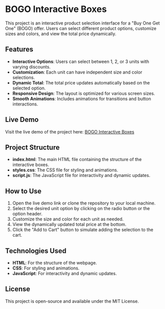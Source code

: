 # BOGO Interactive Boxes

This project is an interactive product selection interface for a "Buy One Get One" (BOGO) offer. Users can select different product options, customize sizes and colors, and view the total price dynamically.

## Features

- **Interactive Options**: Users can select between 1, 2, or 3 units with varying discounts.
- **Customization**: Each unit can have independent size and color selections.
- **Dynamic Total**: The total price updates automatically based on the selected option.
- **Responsive Design**: The layout is optimized for various screen sizes.
- **Smooth Animations**: Includes animations for transitions and button interactions.

## Live Demo

Visit the live demo of the project here: [BOGO Interactive Boxes](https://gitbhaveshsharma.github.io/BOGO-interactive-box-/)

## Project Structure

- **index.html**: The main HTML file containing the structure of the interactive boxes.
- **styles.css**: The CSS file for styling and animations.
- **script.js**: The JavaScript file for interactivity and dynamic updates.

## How to Use

1. Open the live demo link or clone the repository to your local machine.
2. Select the desired unit option by clicking on the radio button or the option header.
3. Customize the size and color for each unit as needed.
4. View the dynamically updated total price at the bottom.
5. Click the "Add to Cart" button to simulate adding the selection to the cart.

## Technologies Used

- **HTML**: For the structure of the webpage.
- **CSS**: For styling and animations.
- **JavaScript**: For interactivity and dynamic updates.

## License

This project is open-source and available under the MIT License.

